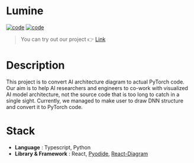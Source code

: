 # Lumine

[![code](https://img.shields.io/badge/Code-Typescript-blue)](https://www.typescriptlang.org/docs/)
[![code](https://img.shields.io/badge/Code-Python-blue)](https://docs.python.org/3/license.html)

> You can try out our project 👉 [Link](https://junhyung9985.github.io/Lumine/) 

# Description

This project is to convert AI architecture diagram to actual PyTorch code.
Our aim is to help AI researchers and engineers to co-work with visualized AI model architecture, not the source code that is too long to catch in a single sight.
Currently, we managed to make user to draw DNN structure and convert it to PyTorch code.

# Stack
- **Language** : Typescript, Python
- **Library & Framework** : React, [Pyodide](https://github.com/pyodide/pyodide), [React-Diagram](https://github.com/projectstorm/react-diagrams)
